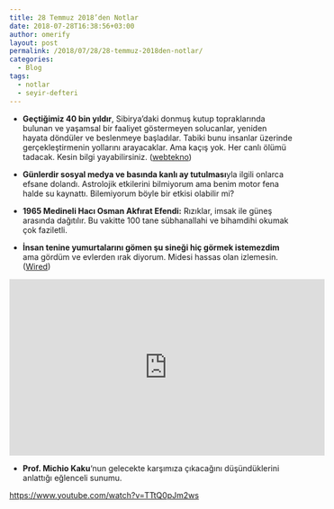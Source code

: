 ```yaml
---
title: 28 Temmuz 2018’den Notlar
date: 2018-07-28T16:38:56+03:00
author: omerify
layout: post
permalink: /2018/07/28/28-temmuz-2018den-notlar/
categories:
  - Blog
tags:
  - notlar
  - seyir-defteri
---
```


* **Geçtiğimiz 40 bin yıldır**, Sibirya’daki donmuş kutup topraklarında bulunan ve yaşamsal bir faaliyet göstermeyen solucanlar, yeniden hayata döndüler ve beslenmeye başladılar. Tabiki bunu insanlar üzerinde gerçekleştirmenin yollarını arayacaklar. Ama kaçış yok. Her canlı ölümü tadacak. Kesin bilgi yayabilirsiniz. (<a href="http://www.webtekno.com/son-40-bin-yildir-donmus-halde-olan-soluncanlar-yeniden-canlandilar-h50538.html" target="_blank" rel="noreferrer noopener nofollow">webtekno</a>)

* **Günlerdir sosyal medya ve basında kanlı ay tutulması**yla ilgili onlarca efsane dolandı. Astrolojik etkilerini bilmiyorum ama benim motor fena halde su kaynattı. Bilemiyorum böyle bir etkisi olabilir mi?

* **1965 Medineli Hacı Osman Akfırat Efendi:** Rızıklar, imsak ile güneş arasında dağıtılır. Bu vakitte 100 tane sübhanallahi ve bihamdihi okumak çok faziletli.

* **İnsan tenine yumurtalarını gömen şu sineği hiç görmek istemezdim** ama gördüm ve evlerden ırak diyorum. Midesi hassas olan izlemesin. (<a href="https://www.wired.com/2016/04/absurd-creatures-botfly-wants-hug-just-kidding-wants-mess/" target="_blank" rel="noreferrer noopener nofollow">Wired</a>)

<iframe src="https://www.facebook.com/plugins/video.php?height=314&href=https%3A%2F%2Fwww.facebook.com%2Fwired%2Fvideos%2F10155866921173721%2F&show_text=false&width=560" width="560" height="314" style="border:none;overflow:hidden" scrolling="no" frameborder="0" allowfullscreen="true" allow="autoplay; clipboard-write; encrypted-media; picture-in-picture; web-share" allowFullScreen="true"></iframe>

* **Prof. Michio Kaku**‘nun gelecekte karşımıza çıkacağını düşündüklerini anlattığı eğlenceli sunumu.

https://www.youtube.com/watch?v=TTtQ0pJm2ws